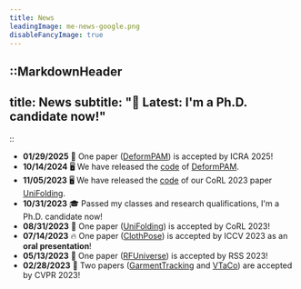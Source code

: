 ```yaml
---
title: News
leadingImage: me-news-google.png
disableFancyImage: true
---
```


::MarkdownHeader
---
title: News
subtitle: "📢 Latest: I'm a Ph.D. candidate now!"
---
::

<!-- ![](/assets/img/me-news-google.png) -->
- **01/29/2025** 🎉 One paper ([DeformPAM](https://deform-pam.robotflow.ai/)) is accepted by ICRA 2025!
- **10/14/2024** 🖥️ We have released the [code](https://github.com/xiaoxiaoxh/DeformPAM) of [DeformPAM](https://deform-pam.robotflow.ai/).
- **11/05/2023** 🖥️ We have released the [code](https://github.com/xiaoxiaoxh/UniFolding) of our CoRL 2023 paper [UniFolding](https://unifolding.robotflow.ai/).
- **10/31/2023** 🎓 Passed my classes and research qualifications, I'm a Ph.D. candidate now!
- **08/31/2023** 🎉 One paper ([UniFolding](https://unifolding.robotflow.ai/)) is accepted by CoRL 2023!
- **07/14/2023** 🔥 One paper ([ClothPose](https://openaccess.thecvf.com/content/ICCV2023/papers/Xu_ClothPose_A_Real-world_Benchmark_for_Visual_Analysis_of_Garment_Pose_ICCV_2023_paper.pdf)) is accepted by ICCV 2023 as an **oral presentation**!
- **05/13/2023** 🎉 One paper ([RFUniverse](https://sites.google.com/view/rfuniverse)) is accepted by RSS 2023!
- **02/28/2023** 🎉 Two papers ([GarmentTracking](https://garment-tracking.robotflow.ai/) and [VTaCo](https://sites.google.com/view/vtaco/)) are accepted by CVPR 2023!

